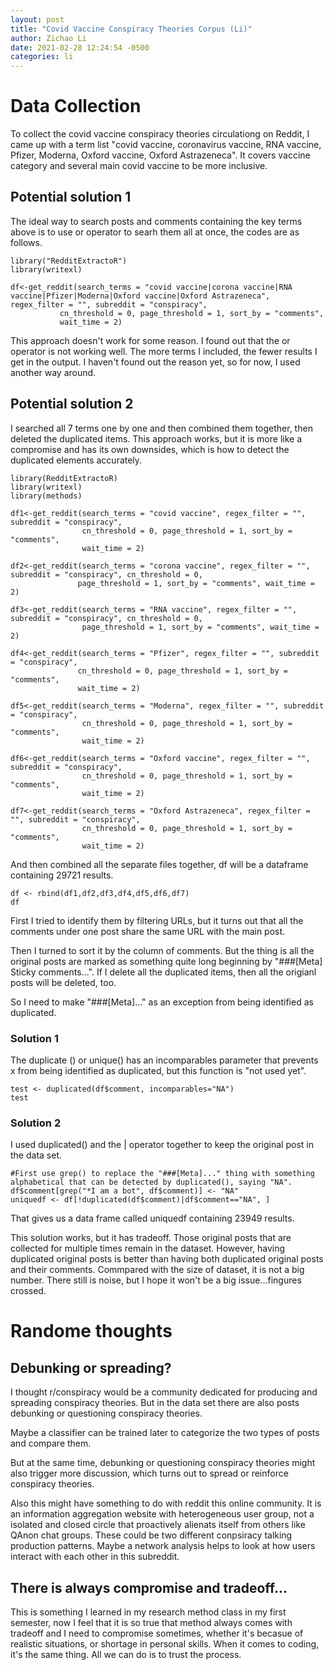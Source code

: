 ```yaml
---
layout: post
title: "Covid Vaccine Conspiracy Theories Corpus (Li)"
author: Zichao Li
date: 2021-02-28 12:24:54 -0500
categories: li
---
```



# Data Collection
To collect the covid vaccine conspiracy theories circulationg on Reddit, I came up with a term list "covid vaccine, coronavirus vaccine, RNA vaccine, Pfizer, Moderna, Oxford vaccine, Oxford Astrazeneca". It covers vaccine category and several main covid vaccine to be more inclusive. 

## Potential solution 1
The ideal way to search posts and comments containing the key terms above is to use or operator to searh them all at once, the codes are as follows. 
```{}
library("RedditExtractoR")
library(writexl)

df<-get_reddit(search_terms = "covid vaccine|corona vaccine|RNA vaccine|Pfizer|Moderna|Oxford vaccine|Oxford Astrazeneca", regex_filter = "", subreddit = "conspiracy",
           cn_threshold = 0, page_threshold = 1, sort_by = "comments",
           wait_time = 2)
```
This approach doesn't work for some reason. I found out that the or operator is not working well. The more terms I included, the fewer results I get in the output. I haven't found out the reason yet, so for now, I used another way around.

## Potential solution 2
I searched all 7 terms one by one and then combined them together, then deleted the duplicated items. This approach works, but it is more like a compromise and has its own downsides, which is how to detect the duplicated elements accurately. 

```{search terms one by one}
library(RedditExtractoR)
library(writexl)
library(methods)

df1<-get_reddit(search_terms = "covid vaccine", regex_filter = "", subreddit = "conspiracy",
                cn_threshold = 0, page_threshold = 1, sort_by = "comments",
                wait_time = 2)

df2<-get_reddit(search_terms = "corona vaccine", regex_filter = "", subreddit = "conspiracy", cn_threshold = 0, 
               page_threshold = 1, sort_by = "comments", wait_time = 2)

df3<-get_reddit(search_terms = "RNA vaccine", regex_filter = "", subreddit = "conspiracy", cn_threshold = 0, 
                page_threshold = 1, sort_by = "comments", wait_time = 2)

df4<-get_reddit(search_terms = "Pfizer", regex_filter = "", subreddit = "conspiracy",
               cn_threshold = 0, page_threshold = 1, sort_by = "comments",
               wait_time = 2)

df5<-get_reddit(search_terms = "Moderna", regex_filter = "", subreddit = "conspiracy",
                cn_threshold = 0, page_threshold = 1, sort_by = "comments",
                wait_time = 2)

df6<-get_reddit(search_terms = "Oxford vaccine", regex_filter = "", subreddit = "conspiracy",
                cn_threshold = 0, page_threshold = 1, sort_by = "comments",
                wait_time = 2)

df7<-get_reddit(search_terms = "Oxford Astrazeneca", regex_filter = "", subreddit = "conspiracy",
                cn_threshold = 0, page_threshold = 1, sort_by = "comments",
                wait_time = 2)
```


And then combined all the separate files together, df will be a dataframe containing 29721 results. 
```{}
df <- rbind(df1,df2,df3,df4,df5,df6,df7)
df 
```


First I tried to identify them by filtering URLs, but it turns out that all the comments under one post share the same URL with the main post. 

Then I turned to sort it by the column of comments. But the thing is all the original posts are marked as something quite long beginning by "###[Meta] Sticky comments...". If I delete all the duplicated items, then all the origianl posts will be deleted, too. 

So I need to make "###[Meta]..." as an exception from being identified as duplicated. 

### Solution 1

The duplicate () or unique() has an incomparables parameter that prevents x from being identified as duplicated, but this function is "not used yet". 

```{duplicated()}
test <- duplicated(df$comment, incomparables="NA")
test
```

### Solution 2
I used duplicated() and the | operator together to keep the original post in the data set. 
```{|}
#First use grep() to replace the "###[Meta]..." thing with something alphabetical that can be detected by duplicated(), saying "NA".
df$comment[grep("*I am a bot", df$comment)] <- "NA"
uniquedf <- df[!duplicated(df$comment)|df$comment=="NA", ]
````

That gives us a data frame called uniquedf containing 23949 results. 

This solution works, but it has tradeoff. Those original posts that are collected for multiple times remain in the dataset. However, having duplicated original posts is better than having both duplicated original posts and their comments. Commpared with the size of dataset, it is not a big number. There still is noise, but I hope it won't be a big issue...fingures crossed. 

# Randome thoughts

## Debunking or spreading?
I thought r/conspiracy would be a community dedicated for producing and spreading conspiracy theories. But in the data set there are also posts debunking or questioning conspiracy theories. 

Maybe a classifier can be trained later to categorize the two types of posts and compare them.

But at the same time, debunking or questioning conspiracy theories might also trigger more discussion, which turns out to spread or reinforce conspiracy theories.

Also this might have something to do with reddit this online community. It is an information aggregation website with heterogeneous user group, not a isolated and closed circle that proactively alienats itself from others like QAnon chat groups. These could be two different conpsiracy talking production patterns. Maybe a network analysis helps to look at how users interact with each other in this subreddit.

## There is always compromise and tradeoff...

This is something I learned in my research method class in my first semester, now I feel that it is so true that method always comes with tradeoff and I need to compromise sometimes, whether it's becasue of realistic situations, or shortage in personal skills. When it comes to coding, it's the same thing. All we can do is to trust the process. 